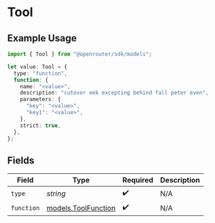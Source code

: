 # Tool

## Example Usage

```typescript
import { Tool } from "@openrouter/sdk/models";

let value: Tool = {
  type: "function",
  function: {
    name: "<value>",
    description: "cutover eek excepting behind fall peter even",
    parameters: {
      "key": "<value>",
      "key1": "<value>",
    },
    strict: true,
  },
};
```

## Fields

| Field                                            | Type                                             | Required                                         | Description                                      |
| ------------------------------------------------ | ------------------------------------------------ | ------------------------------------------------ | ------------------------------------------------ |
| `type`                                           | *string*                                         | :heavy_check_mark:                               | N/A                                              |
| `function`                                       | [models.ToolFunction](../models/toolfunction.md) | :heavy_check_mark:                               | N/A                                              |